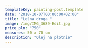 ```yaml
---
templateKey: painting-post.template
date: "2018-10-07T00:00:00+02:00"
title: "Leśna droga "
image: /img/IMG_3689-Edit.jpg
price_pln: "750"
measures: 50 x 70 cm
description: "Olej na płótnie"
---
```


